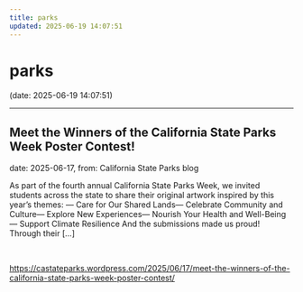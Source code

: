 ```yaml
---
title: parks
updated: 2025-06-19 14:07:51
---
```


# parks

(date: 2025-06-19 14:07:51)

---

## Meet the Winners of the California State Parks Week Poster Contest!

date: 2025-06-17, from: California State Parks blog

As part of the fourth annual California State Parks Week, we invited students across the state to share their original artwork inspired by this year&#8217;s themes: — Care for Our Shared Lands— Celebrate Community and Culture— Explore New Experiences— Nourish Your Health and Well-Being— Support Climate Resilience And the submissions made us proud! Through their [&#8230;] 

<br> 

<https://castateparks.wordpress.com/2025/06/17/meet-the-winners-of-the-california-state-parks-week-poster-contest/>

